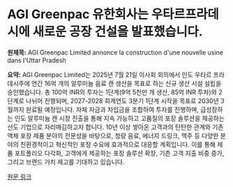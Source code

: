 # AGI Greenpac 유한회사는 우타르프라데시에 새로운 공장 건설을 발표했습니다.

**원제목:** AGI Greenpac Limited annonce la construction d'une nouvelle usine dans l'Uttar Pradesh

**요약:** AGI Greenpac Limited는 2025년 7월 21일 이사회 회의에서 인도 우타르 프라데시주에 연간 16억 개의 알루미늄 음료 캔 생산을 목표로 하는 신규 생산 시설 설립을 승인했습니다.  총 100억 INR의 투자는 1단계(9억 5천만 개 생산, 85억 INR 투자)와 2단계로 나뉘어 진행되며, 2027-2028 회계연도 3분기 1단계 시작을 목표로 2030년 3월까지 완료될 예정입니다.  자체 자금과 차입금을 조합하여 투자를 진행하며,  급성장하는 인도 알루미늄 캔 시장 진출을 통해 지속 가능하고 고품질의 포장 솔루션을 제공하는 선도 기업으로 자리매김하고자 합니다.  10년 이상 쌓아온 고객과의 탄탄한 관계와 기존 액체 포장 제품 분야의 전문성을 바탕으로, 청량 음료, 에너지 드링크, 맥주 등 다양한 분야의 친환경적이고 혁신적인 포장 수요에 효과적으로 대응할 계획입니다.  이를 통해 제품 포트폴리오 다각화, 고객에게 제공하는 포장 솔루션 확장, 기존 고객 지출 비중 증가, 그리고 브랜드 가치 제고를 기대하고 있습니다.

[원문 링크](https://ch.zonebourse.com/actualite-bourse/agi-greenpac-limited-annonce-la-construction-d-une-nouvelle-usine-dans-l-uttar-pradesh-ce7c5cdcd981f32c)

